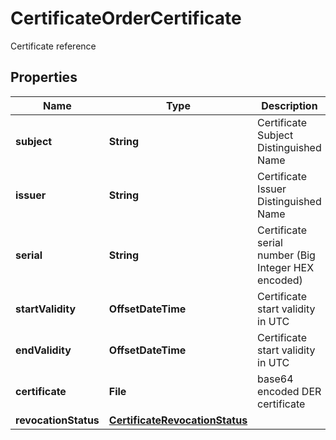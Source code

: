 

# CertificateOrderCertificate

Certificate reference

## Properties

| Name | Type | Description | Notes |
|------------ | ------------- | ------------- | -------------|
|**subject** | **String** | Certificate Subject Distinguished Name |  [readonly] |
|**issuer** | **String** | Certificate Issuer Distinguished Name |  [readonly] |
|**serial** | **String** | Certificate serial number (Big Integer HEX encoded) |  [readonly] |
|**startValidity** | **OffsetDateTime** | Certificate start validity in UTC |  [readonly] |
|**endValidity** | **OffsetDateTime** | Certificate start validity in UTC |  [readonly] |
|**certificate** | **File** | base64 encoded DER certificate |  [readonly] |
|**revocationStatus** | [**CertificateRevocationStatus**](CertificateRevocationStatus.md) |  |  [optional] |



